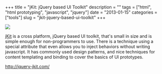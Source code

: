 +++
title = "jKit: jQuery based UI Toolkit"
description = ""
tags = ["html", "html prototyping", "javascript", "jquery"]
date = "2013-01-15"
categories = ["tools"]
slug = "jkit-jquery-based-ui-toolkit"
+++


<div class="tool-screenshot mb1"><a href="http://jquery-jkit.com/"><img id="bluga-thumbnail-2667" class="bluga-thumbnail custom" src="//media.konigi.com/bluga/
wt522fa3108a630_custom.jpg"/></a></div><p><a href="http://jquery-jkit.com/">jKit</a> is a cross platform, jQuery based UI toolkit, that's small in size and is simple enough for non-programmers to use. There is a technique using a special attribute that even allows you to inject behaviors without writing javascript. It has commonly used design patterns, and nice techniques for content templating and binding to cover the basics of UI prototypes.</p>

  
<p><a href="http://jquery-jkit.com/">http://jquery-jkit.com/</a></p>
      
